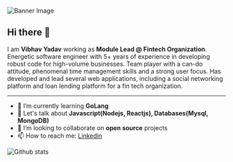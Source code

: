 ![Banner Image](https://media-exp1.licdn.com/dms/image/C4E16AQFfCfYvmINaMA/profile-displaybackgroundimage-shrink_350_1400/0?e=1603324800&v=beta&t=XYEoNOS8I7UA4U7r65GQn9Wi6MUR7u4jrZigZCuYAfI)

## Hi there 👋

I am **Vibhav Yadav** working as **Module Lead @ Fintech Organization**. Energetic software engineer with 5+ years of experience in developing robust code for high-volume businesses. Team player with a can-do attitude, phenomenal time management skills and a strong user focus. Has developed and lead several web applications, including a social networking platform and loan lending platform for a fin tech organization.

---

- 🌱 I’m currently learning **GoLang**
- 💬 Let's talk about **Javascript(Nodejs, Reactjs), Databases(Mysql, MongoDB)**
- 👯 I’m looking to collaborate on **open source** projects
- 📫 How to reach me:
  [Linkedin](https://www.linkedin.com/in/vibhavyadav)

![Github stats](https://github-readme-stats.vercel.app/api?username=vibhavy&show_icons=true&hide_border=true)